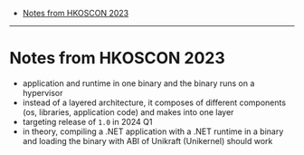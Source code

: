 - [Notes from HKOSCON 2023](#notes-from-hkoscon-2023)
____

# Notes from HKOSCON 2023

- application and runtime in one binary and the binary runs on a hypervisor
- instead of a layered architecture, it composes of different components (os,
  libraries, application code) and makes into one layer
- targeting release of `1.0`  in 2024 Q1
- in theory, compiling a .NET application with a .NET runtime in a binary and
  loading the binary with ABI of Unikraft (Unikernel) should work
